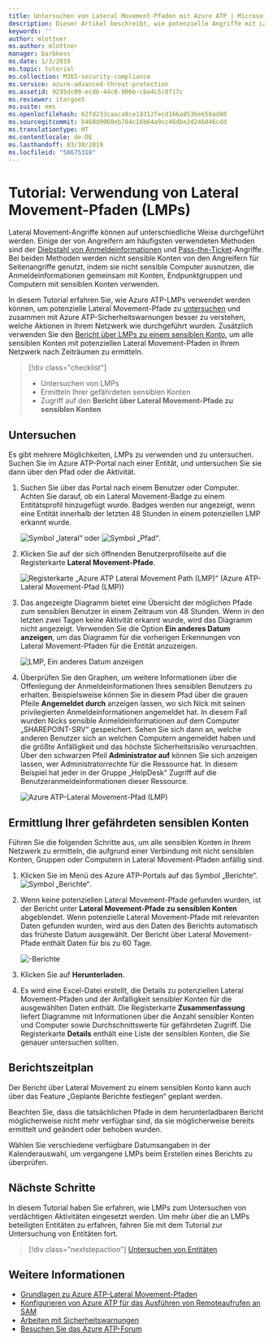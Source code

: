 ```yaml
---
title: Untersuchen von Lateral Movement-Pfaden mit Azure ATP | Microsoft-Dokumentation
description: Dieser Artikel beschreibt, wie potenzielle Angriffe mit Lateral Movement-Pfaden mit Azure Advanced Threat Protection (ATP) erkannt und untersucht werden können.
keywords: ''
author: mlottner
ms.author: mlottner
manager: barbkess
ms.date: 1/3/2019
ms.topic: tutorial
ms.collection: M365-security-compliance
ms.service: azure-advanced-threat-protection
ms.assetid: 9295dc09-ecdb-44c0-906b-cba4c5c8f17c
ms.reviewer: itargoet
ms.suite: ems
ms.openlocfilehash: 62fd233caaca8ce19312fecd166a8536e658ad80
ms.sourcegitcommit: b468d9060eb784c16b64a9cc46dbe2d246046cdd
ms.translationtype: HT
ms.contentlocale: de-DE
ms.lasthandoff: 03/30/2019
ms.locfileid: "58675318"
---
```

# <a name="tutorial-use-lateral-movement-paths-lmps"></a>Tutorial: Verwendung von Lateral Movement-Pfaden (LMPs)

Lateral Movement-Angriffe können auf unterschiedliche Weise durchgeführt werden. Einige der von Angreifern am häufigsten verwendeten Methoden sind der [Diebstahl von Anmeldeinformationen](suspicious-activity-guide.md#) und [Pass-the-Ticket](suspicious-activity-guide.md)-Angriffe. Bei beiden Methoden werden nicht sensible Konten von den Angreifern für Seitenangriffe genutzt, indem sie nicht sensible Computer ausnutzen, die Anmeldeinformationen gemeinsam mit Konten, Endpunktgruppen und Computern mit sensiblen Konten verwenden.

In diesem Tutorial erfahren Sie, wie Azure ATP-LMPs verwendet werden können, um potenzielle Lateral Movement-Pfade zu [untersuchen](#investigate) und zusammen mit Azure ATP-Sicherheitswarnungen besser zu verstehen, welche Aktionen in Ihrem Netzwerk wie durchgeführt wurden. Zusätzlich verwenden Sie den [Bericht über LMPs zu einem sensiblen Konto](#discover-your-at-risk-sensitive-accounts), um alle sensiblen Konten mit potenziellen Lateral Movement-Pfaden in Ihrem Netzwerk nach Zeiträumen zu ermitteln.

> [!div class="checklist"]
> * Untersuchen von LMPs
> * Ermitteln Ihrer gefährdeten sensiblen Konten
> * Zugriff auf den **Bericht über Lateral Movement-Pfade zu sensiblen Konten**


## <a name="investigate"></a>Untersuchen

Es gibt mehrere Möglichkeiten, LMPs zu verwenden und zu untersuchen. Suchen Sie im Azure ATP-Portal nach einer Entität, und untersuchen Sie sie dann über den Pfad oder die Aktivität.

1. Suchen Sie über das Portal nach einem Benutzer oder Computer. Achten Sie darauf, ob ein Lateral Movement-Badge zu einem Entitätsprofil hinzugefügt wurde. Badges werden nur angezeigt, wenn eine Entität innerhalb der letzten 48 Stunden in einem potenziellen LMP erkannt wurde.  

   ![Symbol „lateral“](./media/lateral-movement-icon.png) oder ![Symbol „Pfad“](./media/paths-icon.png).

2. Klicken Sie auf der sich öffnenden Benutzerprofilseite auf die Registerkarte **Lateral Movement-Pfade**.

   ![Registerkarte „Azure ATP Lateral Movement Path (LMP)“ (Azure ATP-Lateral Movement-Pfad (LMP))](./media/lateral-movement-path-tab.png)

3. Das angezeigte Diagramm bietet eine Übersicht der möglichen Pfade zum sensiblen Benutzer in einem Zeitraum von 48 Stunden. Wenn in den letzten zwei Tagen keine Aktivität erkannt wurde, wird das Diagramm nicht angezeigt. Verwenden Sie die Option **Ein anderes Datum anzeigen**, um das Diagramm für die vorherigen Erkennungen von Lateral Movement-Pfaden für die Entität anzuzeigen.

   ![LMP, Ein anderes Datum anzeigen](./media/atp-view-different-date.png)

4. Überprüfen Sie den Graphen, um weitere Informationen über die Offenlegung der Anmeldeinformationen Ihres sensiblen Benutzers zu erhalten. Beispielsweise können Sie in diesem Pfad über die grauen Pfeile **Angemeldet durch** anzeigen lassen, wo sich Nick mit seinen privilegierten Anmeldeinformationen angemeldet hat. In diesem Fall wurden Nicks sensible Anmeldeinformationen auf dem Computer „SHAREPOINT-SRV“ gespeichert. Sehen Sie sich dann an, welche anderen Benutzer sich an welchen Computern angemeldet haben und die größte Anfälligkeit und das höchste Sicherheitsrisiko verursachten. Über den schwarzen Pfeil **Administrator auf** können Sie sich anzeigen lassen, wer Administratorrechte für die Ressource hat. In diesem Beispiel hat jeder in der Gruppe „HelpDesk“ Zugriff auf die Benutzeranmeldeinformationen dieser Ressource.  

   ![Azure ATP-Lateral Movement-Pfad (LMP)](./media/atp-lmp.png)

## <a name="discover-your-at-risk-sensitive-accounts"></a>Ermittlung Ihrer gefährdeten sensiblen Konten

Führen Sie die folgenden Schritte aus, um alle sensiblen Konten in Ihrem Netzwerk zu ermitteln, die aufgrund einer Verbindung mit nicht sensiblen Konten, Gruppen oder Computern in Lateral Movement-Pfaden anfällig sind. 

1. Klicken Sie im Menü des Azure ATP-Portals auf das Symbol „Berichte“. ![Symbol „Berichte“](./media/atp-report-icon.png).

2. Wenn keine potenziellen Lateral Movement-Pfade gefunden wurden, ist der Bericht unter **Lateral Movement-Pfade zu sensiblen Konten** abgeblendet. Wenn potenzielle Lateral Movement-Pfade mit relevanten Daten gefunden wurden, wird aus den Daten des Berichts automatisch das früheste Datum ausgewählt. Der Bericht über Lateral Movement-Pfade enthält Daten für bis zu 60 Tage.

   ![-Berichte](./media/reports.png)

3. Klicken Sie auf **Herunterladen**.

4. Es wird eine Excel-Datei erstellt, die Details zu potenziellen Lateral Movement-Pfaden und der Anfälligkeit sensibler Konten für die ausgewählten Daten enthält. Die Registerkarte **Zusammenfassung** liefert Diagramme mit Informationen über die Anzahl sensibler Konten und Computer sowie Durchschnittswerte für gefährdeten Zugriff. Die Registerkarte **Details** enthält eine Liste der sensiblen Konten, die Sie genauer untersuchen sollten.

## <a name="schedule-report"></a>Berichtszeitplan

Der Bericht über Lateral Movement zu einem sensiblen Konto kann auch über das Feature „Geplante Berichte festlegen“ geplant werden.

Beachten Sie, dass die tatsächlichen Pfade in dem herunterladbaren Bericht möglicherweise nicht mehr verfügbar sind, da sie möglicherweise bereits ermittelt und geändert oder behoben wurden.

Wählen Sie verschiedene verfügbare Datumsangaben in der Kalenderauswahl, um vergangene LMPs beim Erstellen eines Berichts zu überprüfen.

## <a name="next-steps"></a>Nächste Schritte

In diesem Tutorial haben Sie erfahren, wie LMPs zum Untersuchen von verdächtigen Aktivitäten eingesetzt werden. Um mehr über die an LMPs beteiligten Entitäten zu erfahren, fahren Sie mit dem Tutorial zur Untersuchung von Entitäten fort.
> [!div class="nextstepaction"]
> [Untersuchen von Entitäten](investigate-entity.md)

## <a name="see-also"></a>Weitere Informationen

- [Grundlagen zu Azure ATP-Lateral Movement-Pfaden](use-case-lateral-movement-path.md)
- [Konfigurieren von Azure ATP für das Ausführen von Remoteaufrufen an SAM](install-atp-step8-samr.md)
- [Arbeiten mit Sicherheitswarnungen](working-with-suspicious-activities.md)
- [Besuchen Sie das Azure ATP-Forum](https://aka.ms/azureatpcommunity)
